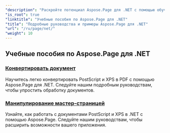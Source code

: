 ```yaml
---
"description": "Раскройте потенциал Aspose.Page для .NET с помощью обучающих программ, охватывающих создание, изменение и улучшение. Освойте все от основ до продвинутых техник без усилий."
"is_root": true
"linktitle": "Учебные пособия по Aspose.Page для .NET"
"title": "Подробные руководства и примеры Aspose.Page для .NET"
"url": "/ru/page/net/"
"weight": 10
---
```


## Учебные пособия по Aspose.Page для .NET 

### [Конвертировать документ](./convert-document/)
Научитесь легко конвертировать PostScript и XPS в PDF с помощью Aspose.Page для .NET. Следуйте нашим подробным руководствам, чтобы упростить обработку документов.
### [Манипулирование мастер-страницей](./master-page-manipulation/)
Узнайте, как работать с документами PostScript и XPS в .NET с помощью Aspose.Page. Следуйте нашим руководствам, чтобы расширить возможности вашего приложения.